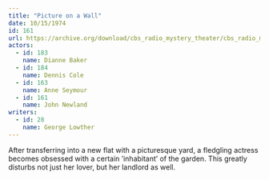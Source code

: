 ```yaml
---
title: "Picture on a Wall"
date: 10/15/1974
id: 161
url: https://archive.org/download/cbs_radio_mystery_theater/cbs_radio_mystery_theater-0151-0200.zip/cbs_radio_mystery_theater-0151-0200%2Fcbsrmt_0161_picture_on_a_wall.mp3
actors:  
  - id: 183
    name: Dianne Baker  
  - id: 184
    name: Dennis Cole  
  - id: 163
    name: Anne Seymour  
  - id: 161
    name: John Newland
writers:  
  - id: 28
    name: George Lowther
---
```

After transferring into a new flat with a picturesque yard, a fledgling actress becomes obsessed with a certain ’inhabitant’ of the garden. This greatly disturbs not just her lover, but her landlord as well.